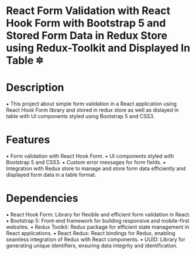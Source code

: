 # React Form Validation with React Hook Form with Bootstrap 5 and Stored Form Data in Redux Store using Redux-Toolkit and Displayed In Table 🔯

# Description

▪️ This project about simple form validation in a React application using React Hook Form library and stored in redux store as well as dislayed in table with UI components styled using Bootstrap 5 and CSS3.

# Features

▪️ Form validation with React Hook Form.
▪️ UI components styled with Bootstrap 5 and CSS3.
▪️ Custom error messages for form fields.
▪️ Integration with Redux store to manage and store form data efficiently and displayed form data in a table format.

# Dependencies

▪️ React Hook Form: Library for flexible and efficient form validation in React.
▪️ Bootstrap 5: Front-end framework for building responsive and mobile-first websites.
▪️ Redux Toolkit: Redux package for efficient state management in React applications.
▪️ React Redux: React bindings for Redux, enabling seamless integration of Redux with React components.
▪️ UUID: Library for generating unique identifiers, ensuring data integrity and identification.
